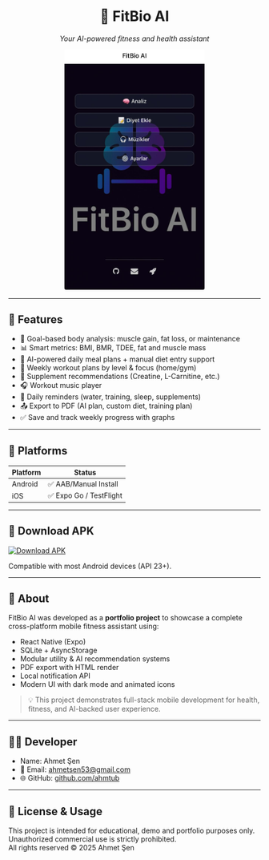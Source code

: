 
<h1 align="center">🧠 FitBio AI</h1>
<p align="center"><em>Your AI-powered fitness and health assistant</em></p>

<p align="center">
  <img src="assets/FitBio_AI.jpeg" alt="FitBio AI Screenshot" width="280"/>
</p>

---

## 🚀 Features

- 🎯 Goal-based body analysis: muscle gain, fat loss, or maintenance
- 📊 Smart metrics: BMI, BMR, TDEE, fat and muscle mass
- 🧬 AI-powered daily meal plans + manual diet entry support
- 💪 Weekly workout plans by level & focus (home/gym)
- 💊 Supplement recommendations (Creatine, L-Carnitine, etc.)
- 🎧 Workout music player
- 🔔 Daily reminders (water, training, sleep, supplements)
- 📤 Export to PDF (AI plan, custom diet, training plan)
- ✅ Save and track weekly progress with graphs

---

## 📱 Platforms

| Platform | Status |
|----------|--------|
| Android  | ✅ AAB/Manual Install |
| iOS      | ✅ Expo Go / TestFlight |

---

## 📲 Download APK

[![Download APK](https://img.shields.io/badge/Download-FitBioAI-green?logo=android)](https://expo.dev/artifacts/eas/rLqCWTUMzWDtSZug46VEEF.aab)

Compatible with most Android devices (API 23+).

---

## 🧠 About

FitBio AI was developed as a **portfolio project** to showcase a complete cross-platform mobile fitness assistant using:
- React Native (Expo)
- SQLite + AsyncStorage
- Modular utility & AI recommendation systems
- PDF export with HTML render
- Local notification API
- Modern UI with dark mode and animated icons

> 💡 This project demonstrates full-stack mobile development for health, fitness, and AI-backed user experience.

---

## 👨‍💻 Developer

- Name: Ahmet Şen  
- 📧 Email: ahmetsen53@gmail.com  
- 🌐 GitHub: [github.com/ahmtub](https://github.com/ahmtub)

---

## 📜 License & Usage

This project is intended for educational, demo and portfolio purposes only.  
Unauthorized commercial use is strictly prohibited.  
All rights reserved © 2025 Ahmet Şen
